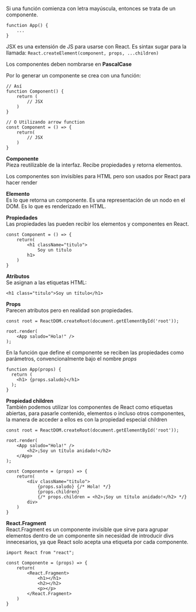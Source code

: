 Si una función comienza con letra mayúscula, entonces se trata de un componente.

```  
function App() {
    ...
}
```  


JSX es una extensión de JS para usarse con React.  Es sintax sugar para la
llamada: 
```React.createElement(component, props, ...children)```

Los componentes deben nombrarse en **PascalCase**

Por lo generar un componente se crea con una función:   

```
// Así
function Component() {
    return (
        // JSX
    )
} 

// O Utilizando arrow function
const Component = () => {
    return(
        // JSX
    )
}
```   

**Componente**  
Pieza reutilizable de la interfaz. Recibe propiedades y retorna elementos.

Los componentes son invisibles para HTML pero son usados por React para hacer
render

**Elemento**  
Es lo que retorna un componente. Es una representación de un nodo en el DOM.
Es lo que es renderizado en HTML.

**Propiedades**  
Las propiedades las pueden recibir los elementos y componentes en React.

```   
const Component = () => {
    return(
        <h1 className="titulo">
            Soy un titulo
        h1>
    )
}   
```   

**Atributos**  
Se asignan a las etiquetas HTML:
```   
<h1 class="titulo">Soy un título</h1>   
```


**Props**  
Parecen atributos pero en realidad son propiedades.
```
const root = ReactDOM.createRoot(document.getElementById('root'));

root.render(
    <App saludo="Hola!" />
);
```  

En la función que define el componente se reciben las propiedades como parámetros,
convencionalmente bajo el nombre *props*  
```
function App(props) {
  return (
    <h1> {props.saludo}</h1>
  );
}
```  


**Propiedad children**  
También podemos utilizar los componentes de React como etiquetas abiertas, para 
pasarle contenido, elementos o incluso otros componentes, la manera de acceder 
a ellos es con la propiedad especial children

```
const root = ReactDOM.createRoot(document.getElementById('root'));

root.render(
    <App saludo="Hola!" />
        <h2>¡Soy un título anidado!</h2>
    </App>
);
``` 

```
const Componente = (props) => {
    return(
        <div className="titulo">
            {props.saludo} {/* Hola! */}
            {props.children}
            {/* props.children = <h2>¡Soy un título anidado!</h2> */}
        div>
    )
}
```

**React.Fragment**  
React.Fragment es un componente invisible que sirve para agrupar elementos
dentro de un componente sin necesidad de introducir divs innecesarios, ya que
React solo acepta una etiqueta por cada componente.   

```
import React from "react";

const Componente = (props) => {
    return(
        <React.Fragment>
            <h1></h1>
            <h2></h2>
            <p></p>
        </React.Fragment>
    )
}
```